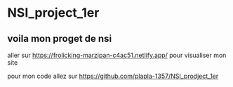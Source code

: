 # NSI_project_1er
## voila mon proget de nsi 

aller sur <a href="https://frolicking-marzipan-c4ac51.netlify.app/">https://frolicking-marzipan-c4ac51.netlify.app/</a> pour visualiser mon site

pour mon code allez sur <a href="https://github.com/plapla-1357/NSI_prodject_1er">https://github.com/plapla-1357/NSI_prodject_1er</a>

